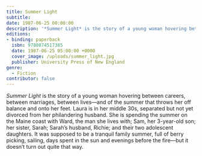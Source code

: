 ```yaml
---
title: Summer Light
subtitle:
date: 1987-06-25 00:00:00
description: '*Summer Light* is the story of a young woman hovering between careers, between marriages, between lives—and of the summer that throws her off balance and onto her feet.'
editions:
- binding: paperback
  isbn: 9780874517385
  date: 1987-06-25 05:00:00 +0000  
  cover_image: /uploads/summer_light.jpg
  publisher: University Press of New England
genre:
  - Fiction
contributor: false
---
```

*Summer Light* is the story of a young woman hovering between careers, between marriages, between lives—and of the summer that throws her off balance and onto her feet. Laura is in her middle 30s, separated but not yet divorced from her philandering husband. She is spending the summer on the Maine coast with Ward, the man she lives with; Sam, her 3-year-old son; her sister, Sarah; Sarah’s husband, Richie; and their two adolescent daughters. It was supposed to be a tranquil family summer, full of berry picking, sailing, days spent in the sun and evenings before the fire—but it doesn’t turn out quite that way.
